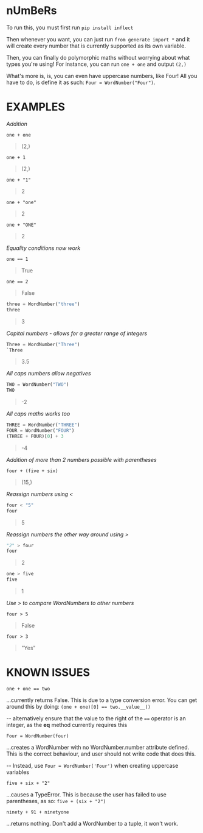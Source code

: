 # nUmBeRs

To run this, you must first run `pip install inflect`

Then whenever you want, you can just run `from generate import *` and it will create every number that is currently supported as its own variable.

Then, you can finally do polymorphic maths without worrying about what types you're using! For instance, you can run `one + one` and output `(2,)`

What's more is, is, you can even have uppercase numbers, like Four! All you have to do, is define it as such: `Four = WordNumber("Four")`.


# EXAMPLES

*Addition*

```
one + one
```
> (2,)

```
one + 1
```
> (2,)

```
one + "1"
```
> 2

```
one + "one"
```
> 2

```
one + "ONE"
```
> 2

*Equality conditions now work*

```
one == 1
```
> True

```
one == 2
```
> False

```python
three = WordNumber("three")
three
```
> 3


*Capital numbers - allows for a greater range of integers*

```python
Three = WordNumber("Three")
`Three
```
> 3.5

*All caps numbers allow negatives*

```python
TWO = WordNumber("TWO")
TWO
```
> -2

*All caps maths works too*

```python
THREE = WordNumber("THREE")
FOUR = WordNumber("FOUR")
(THREE + FOUR)[0] + 3
```
> -4

*Addition of more than 2 numbers possible with parentheses*

```
four + (five + six)
```
> (15,)

*Reassign numbers using <*

```python
four < "5"
four
```
> 5

*Reassign numbers the other way around using >*
```python
"2" > four
four
```
> 2

```python
one > five
five
```
> 1

*Use > to compare WordNumbers to other numbers*

```
four > 5
```
> False

```
four > 3
```
> "Yes"


# KNOWN ISSUES

```
one + one == two
```
...currently returns False. This is due to a type conversion error. You can get around this by doing: `(one + one)[0] == two.__value__()`

-- alternatively ensure that the value to the right of the `==` operator is an integer, as the __eq__ method currently requires this

```
Four = WordNumber(four)
```
...creates a WordNumber with no WordNumber.number attribute defined. This is the correct behaviour, and user should not write code that does this.

-- Instead, use `Four = WordNumber('Four')` when creating uppercase variables

```
five + six + "2"
```
...causes a TypeError. This is because the user has failed to use parentheses, as so: `five + (six + "2")`

```
ninety + 91 + ninetyone
```
...returns nothing. Don't add a WordNumber to a tuple, it won't work.
